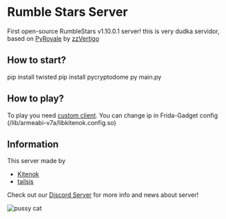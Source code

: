 # Rumble Stars Server
First open-source RumbleStars v1.10.0.1 server! this is very dudka servidor, based on [PyRoyale](https://github.com/zzvertigo/pyroyale) by [zzVertigo](https://github.com/zzvertigo)

## How to start?
pip install twisted
pip install pycryptodome
py main.py

## How to play?
To play you need [custom client](https://drive.google.com/file/d/1_-65P7-7rwClmc4Iy19_LI1SdCMu_aRL/view?usp=sharing). You can change ip in Frida-Gadget config (/lib/armeabi-v7a/libkitenok.config.so)

## Information
This server made by
* [Kitenok](https://github.com/kitenok228)
* [tailsjs](https://github.com/tailsjs)

Check out our [Discord Server](https://discord.gg/uV46YKbU5R) for more info and news about server!

![pussy cat](https://github.com/SnusDevTeam/RumbleStars-Server/raw/main/cat.png)
